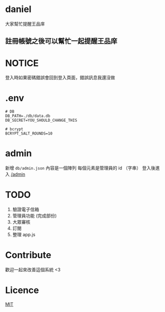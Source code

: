 # daniel
大家幫忙提醒王品庠

註冊帳號之後可以幫忙一起提醒王品庠
---

# NOTICE
登入時如果密碼錯誤會回到登入頁面，錯誤訊息我還沒做

# .env
```
# DB
DB_PATH=./db/data.db
DB_SECRET=YOU_SHOULD_CHANGE_THIS

# bcrypt
BCRYPT_SALT_ROUNDS=10
```

# admin
新增 `db/admin.json`
內容是一個陣列
每個元素是管理員的 id （字串）
登入後進入 [/admin](.) 

# TODO
1. 驗證電子信箱
2. 管理員功能 (完成部份)
3. 大眾審核
4. 訂閱
5. 整理 app.js

# Contribute
歡迎一起來改善這個系統 <3

# Licence
[MIT](./LICENCE)

